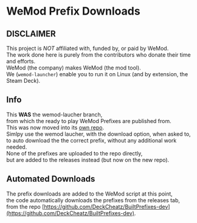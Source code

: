 # WeMod Prefix Downloads

## DISCLAIMER
This project is *NOT* affiliated with, funded by, or paid by WeMod.  
The work done here is purely from the contributors who donate their time and efforts.  
WeMod (the company) makes WeMod (the mod tool).  
We (`wemod-launcher`) enable you to run it on Linux (and by extension, the Steam Deck).

## Info
This **WAS** the wemod-laucher branch,  
from which the ready to play WeMod Prefixes are published from.  
This was now moved into its [own repo](https://github.com/DeckCheatz/BuiltPrefixes-dev).  
Simlpy use the wemod laucher, with the download option, when asked to,  
to auto download the the correct prefix, without any additional work needed.  
None of the prefixes are uploaded to the repo directly,  
but are added to the releases instead (but now on the new repo).

## Automated Downloads
The prefix downloads are added to the WeMod script at this point,  
the code automatically downloads the prefixes from the releases tab,  
from the repo [https://github.com/DeckCheatz/BuiltPrefixes-dev](https://github.com/DeckCheatz/BuiltPrefixes-dev).
